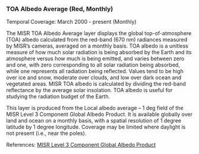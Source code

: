 ### TOA Albedo Average (Red, Monthly)
Temporal Coverage: March 2000 - present (Monthly)

The MISR TOA Albedo Average layer displays the global top-of-atmosphere (TOA) albedo calculated from the red-band (670 nm) radiances measured by MISR’s cameras, averaged on a monthly basis. TOA albedo is a unitless measure of how much solar radiation is being absorbed by the Earth and its atmosphere versus how much is being emitted, and varies between zero and one, with zero corresponding to all solar radiation being absorbed, while one represents all radiation being reflected. Values tend to be high over ice and snow, moderate over clouds, and low over dark ocean and vegetated areas. MISR TOA albedo is calculated by dividing the red-band reflectance by the average solar insolation. TOA albedo is useful for studying the radiation budget of the Earth.

This layer is produced from the Local albedo average – 1 deg field of the MISR Level 3 Component Global Albedo Product. It is available globally over land and ocean on a monthly basis, with a spatial resolution of 1 degree latitude by 1 degree longitude. Coverage may be limited where daylight is not present (i.e., near the poles).

References: [MISR Level 3 Component Global Albedo Product](https://eosweb.larc.nasa.gov/project/misr/cgal_table)
